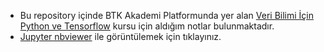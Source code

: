 - Bu repository içinde BTK Akademi Platformunda yer alan [Veri Bilimi İçin Python ve Tensorflow](https://www.btkakademi.gov.tr/portal/course/veri-bilimi-icin-python-ve-tensorflow-11705#!/about)
kursu için aldığım notlar bulunmaktadır.
- [Jupyter nbviewer](https://nbviewer.jupyter.org/github/FurkanDursunn/Jupyter-Notebook-My-Python-Notes/tree/main/Veri_Bilimi_icin_Python_ve_Tensorflow_BTK_Akademi/) ile görüntülemek için tıklayınız.
